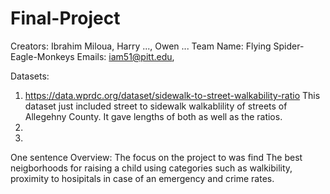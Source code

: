 # Final-Project

Creators: Ibrahim Miloua, Harry ..., Owen ...
Team Name: Flying Spider-Eagle-Monkeys
Emails: iam51@pitt.edu,

Datasets:
1. https://data.wprdc.org/dataset/sidewalk-to-street-walkability-ratio
This dataset just included street to sidewalk walkablility of streets of Allegehny County. It gave lengths of both as well as the ratios.
2.
3.

One sentence Overview: The focus on the project to was find The best neigborhoods for raising a child using categories such as walkibility, proximity to hosipitals in case of an emergency and crime rates.
